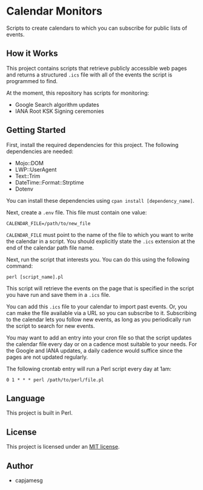 # Calendar Monitors

Scripts to create calendars to which you can subscribe for public lists of events.

## How it Works

This project contains scripts that retrieve publicly accessible web pages and returns a structured `.ics` file with all of the events the script is programmed to find.

At the moment, this repository has scripts for monitoring:

- Google Search algorithm updates
- IANA Root KSK Signing ceremonies

## Getting Started

First, install the required dependencies for this project. The following dependencies are needed:

- Mojo::DOM
- LWP::UserAgent
- Text::Trim
- DateTime::Format::Strptime
- Dotenv

You can install these dependencies using `cpan install [dependency_name]`.

Next, create a `.env` file. This file must contain one value:

    CALENDAR_FILE=/path/to/new_file

`CALENDAR_FILE` must point to the name of the file to which you want to write the calendar in a script. You should explicitly state the `.ics` extension at the end of the calendar path file name.

Next, run the script that interests you. You can do this using the following command:

    perl [script_name].pl

This script will retrieve the events on the page that is specified in the script you have run and save them in a `.ics` file.

You can add this `.ics` file to your calendar to import past events. Or, you can make the file available via a URL so you can subscribe to it. Subscribing to the calendar lets you follow new events, as long as you periodically run the script to search for new events.

You may want to add an entry into your cron file so that the script updates the calendar file every day or on a cadence most suitable to your needs. For the Google and IANA updates, a daily cadence would suffice since the pages are not updated regularly.

The following crontab entry will run a Perl script every day at 1am:

    0 1 * * * perl /path/to/perl/file.pl

## Language

This project is built in Perl.

## License

This project is licensed under an [MIT license](LICENSE).

## Author

- capjamesg